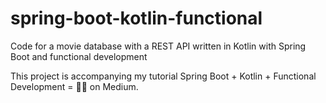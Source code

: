 # spring-boot-kotlin-functional
Code for a movie database with a REST API written in Kotlin with Spring Boot and functional development

This project is accompanying my tutorial Spring Boot + Kotlin + Functional Development = 👍🏽 on Medium. 